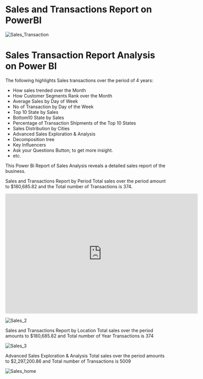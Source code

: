 # Sales and Transactions Report on PowerBI
![Sales_Transaction](https://github.com/mikeolaniyi/Sales_and_Transactions_Report_on_PowerBI/assets/120651356/492bb47f-774f-4468-959f-edfc437f0912)


# Sales Transaction Report Analysis on Power BI
The following highlights Sales transactions over the period of 4 years:

- How sales trended over the Month
- How Customer Segments Rank over the Month
- Average Sales by Day of Week
- No of Transaction by Day of the Week
- Top 10 State by Sales
- Bottom10 State by Sales
- Percentage of Transaction Shipments of the Top 10 States
- Sales Distribution by Cities
- Advanced Sales Exploration & Analysis
- Decomposition tree
- Key Influencers
- Ask your Questions Button; to get more insight.
- etc.

This Power Bi Report of Sales Analysis reveals a detailed sales report of the business.


Sales and Transactions Report by Period
Total sales over the period amount to $180,685.82 and the Total number of Transactions is 374.

<iframe title="Sales and Transactions Analysis Report" width="600" height="373.5" src="https://app.powerbi.com/view?r=eyJrIjoiMzJmMThhYmItMjg3ZS00YjMxLTgxMWYtOWRjZmQzNDM5OTFlIiwidCI6IjEyMWFkMTYxLTk3MTAtNDQ3Ny1iYjZlLWJmZWNlMmMyMmFjOSJ9" frameborder="0" allowFullScreen="true"></iframe>

![Sales_2](https://github.com/mikeolaniyi/Sales_and_Transactions_Report_on_PowerBI/assets/120651356/417ebd77-4930-465b-96dc-98387cf53f91)


Sales and Transactions Report by Location
Total sales over the period amounts to $180,685.82 and Total number of Year Transactions is 374

![Sales_3](https://github.com/mikeolaniyi/Sales_and_Transactions_Report_on_PowerBI/assets/120651356/ea7732ee-b934-4e93-b283-d05d3f3824fb)


Advanced Sales Exploration & Analysis
Total sales over the period amounts to $2,297,200.86 and Total number of Transactions is 5009

![Sales_home](https://github.com/mikeolaniyi/Sales_and_Transactions_Report_on_PowerBI/assets/120651356/34759982-3f99-4d4d-8f4f-8a6ca79412ae)
